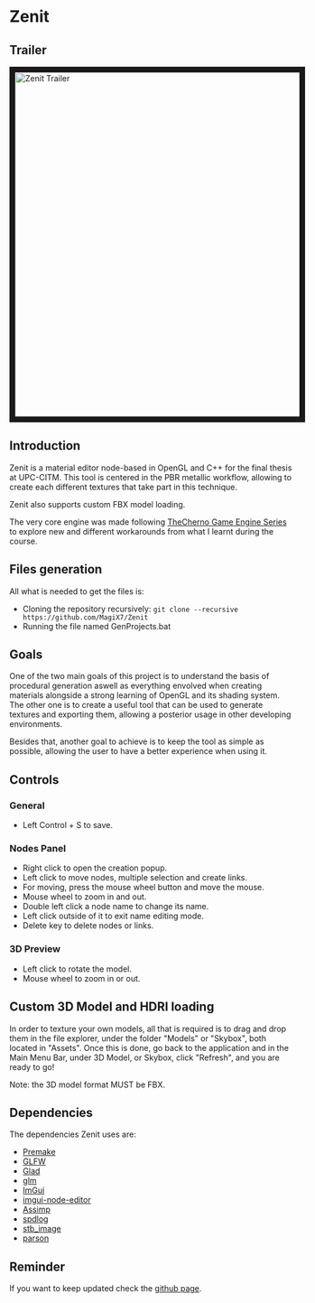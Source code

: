 # Zenit

## Trailer

<a href="http://www.youtube.com/watch?feature=player_embedded&v=XyL9dlqSCmY"
target="_blank"><img src="http://img.youtube.com/vi/XyL9dlqSCmY/0.jpg" 
alt="Zenit Trailer" width="1040" height="610" border="10"/></a>


## Introduction

Zenit is a material editor node-based in OpenGL and C++ for the final thesis at UPC-CITM.
This tool is centered in the PBR metallic workflow, allowing to create each different textures that take part in this technique.

Zenit also supports custom FBX model loading.

The very core engine was made following [TheCherno Game Engine Series](https://www.youtube.com/playlist?list=PLlrATfBNZ98dC-V-N3m0Go4deliWHPFwT)
to explore new and different workarounds from what I learnt during the course.

## Files generation

All what is needed to get the files is:
  - Cloning the repository recursively: ```git clone --recursive https://github.com/MagiX7/Zenit```
  - Running the file named GenProjects.bat

## Goals

One of the two main goals of this project is to understand the basis of procedural generation aswell as everything envolved when creating materials alongside a strong learning of OpenGL and its shading system.
The other one is to create a useful tool that can be used to generate textures and exporting them, allowing a posterior usage in other developing environments.

Besides that, another goal to achieve is to keep the tool as simple as possible, allowing the user to have a better experience when using it.


## Controls

### General
- Left Control + S to save.

### Nodes Panel
- Right click to open the creation popup.
- Left click to move nodes, multiple selection and create links.
- For moving, press the mouse wheel button and move the mouse.
- Mouse wheel to zoom in and out.
- Double left click a node name to change its name.
- Left click outside of it to exit name editing mode.
- Delete key to delete nodes or links.

### 3D Preview
- Left click to rotate the model.
- Mouse wheel to zoom in or out.

## Custom 3D Model and HDRI loading
In order to texture your own models, all that is required is to drag and drop them in the file explorer, under the folder "Models" or "Skybox", both located in "Assets".
Once this is done, go back to the application and in the Main Menu Bar, under 3D Model, or Skybox, click "Refresh", and you are ready to go!

Note: the 3D model format MUST be FBX.

## Dependencies

The dependencies Zenit uses are:
  - [Premake](https://premake.github.io/)
  - [GLFW](https://www.glfw.org/)
  - [Glad](https://glad.dav1d.de/)
  - [glm](https://github.com/g-truc/glm)
  - [ImGui](https://github.com/ocornut/imgui)
  - [imgui-node-editor](https://github.com/thedmd/imgui-node-editor)
  - [Assimp](https://github.com/assimp/assimp)
  - [spdlog](https://github.com/gabime/spdlog)
  - [stb_image](https://github.com/nothings/stb)
  - [parson](https://github.com/kgabis/parson)


## Reminder

If you want to keep updated check the [github page](https://github.com/MagiX7/Zenit).


